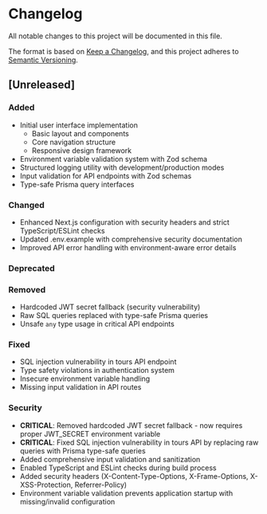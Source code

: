 # Changelog

All notable changes to this project will be documented in this file.

The format is based on [Keep a Changelog](https://keepachangelog.com/en/1.0.0/),
and this project adheres to [Semantic Versioning](https://semver.org/spec/v2.0.0.html).

## [Unreleased]

### Added

- Initial user interface implementation
  - Basic layout and components
  - Core navigation structure
  - Responsive design framework
- Environment variable validation system with Zod schema
- Structured logging utility with development/production modes
- Input validation for API endpoints with Zod schemas
- Type-safe Prisma query interfaces

### Changed

- Enhanced Next.js configuration with security headers and strict TypeScript/ESLint checks
- Updated .env.example with comprehensive security documentation
- Improved API error handling with environment-aware error details

### Deprecated

### Removed

- Hardcoded JWT secret fallback (security vulnerability)
- Raw SQL queries replaced with type-safe Prisma queries
- Unsafe `any` type usage in critical API endpoints

### Fixed

- SQL injection vulnerability in tours API endpoint
- Type safety violations in authentication system
- Insecure environment variable handling
- Missing input validation in API routes

### Security

- **CRITICAL**: Removed hardcoded JWT secret fallback - now requires proper JWT_SECRET environment variable
- **CRITICAL**: Fixed SQL injection vulnerability in tours API by replacing raw queries with Prisma type-safe queries
- Added comprehensive input validation and sanitization
- Enabled TypeScript and ESLint checks during build process
- Added security headers (X-Content-Type-Options, X-Frame-Options, X-XSS-Protection, Referrer-Policy)
- Environment variable validation prevents application startup with missing/invalid configuration
